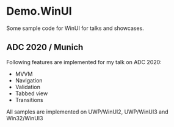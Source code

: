 # Demo.WinUI
Some sample code for WinUI for talks and showcases.

## ADC 2020 / Munich
Following features are implemented for my talk on ADC 2020:
 - MVVM
 - Navigation
 - Validation
 - Tabbed view
 - Transitions

 All samples are implemented on UWP/WinUI2, UWP/WinUI3 and Win32/WinUI3